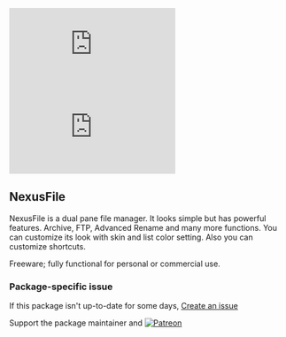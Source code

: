 [![](https://img.shields.io/chocolatey/v/nexusfile.install?color=green&label=nexusfile.install)](https://chocolatey.org/packages/nexusfile.install) [![](https://img.shields.io/chocolatey/dt/nexusfile.install)](https://chocolatey.org/packages/nexusfile.install)

## NexusFile
NexusFile is a dual pane file manager.
It looks simple but has powerful features. Archive, FTP, Advanced Rename and many more functions.
You can customize its look with skin and list color setting.
Also you can customize shortcuts.

Freeware; fully functional for personal or commercial use.

### Package-specific issue
If this package isn't up-to-date for some days, [Create an issue](https://github.com/tunisiano187/Chocolatey-packages/issues/new/choose)

Support the package maintainer and [![Patreon](https://cdn.jsdelivr.net/gh/tunisiano187/Chocolatey-packages@d15c4e19c709e7148588d4523ffc6dd3cd3c7e5e/icons/patreon.png)](https://www.patreon.com/tunisiano)
